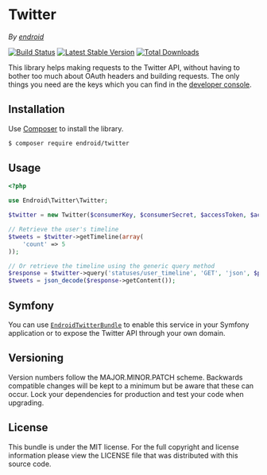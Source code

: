 Twitter
=======

*By [endroid](http://endroid.nl/)*

[![Build Status](https://secure.travis-ci.org/endroid/Twitter.png)](http://travis-ci.org/endroid/Twitter)
[![Latest Stable Version](https://poser.pugx.org/endroid/twitter/v/stable.png)](https://packagist.org/packages/endroid/twitter)
[![Total Downloads](https://poser.pugx.org/endroid/twitter/downloads.png)](https://packagist.org/packages/endroid/twitter)

This library helps making requests to the Twitter API, without having to bother too much about OAuth headers and
building requests. The only things you need are the keys which you can find in the [developer console](https://dev.twitter.com/).

## Installation

Use [Composer](https://getcomposer.org/) to install the library.

``` bash
$ composer require endroid/twitter
```

## Usage

```php
<?php

use Endroid\Twitter\Twitter;

$twitter = new Twitter($consumerKey, $consumerSecret, $accessToken, $accessTokenSecret);

// Retrieve the user's timeline
$tweets = $twitter->getTimeline(array(
    'count' => 5
));

// Or retrieve the timeline using the generic query method
$response = $twitter->query('statuses/user_timeline', 'GET', 'json', $parameters);
$tweets = json_decode($response->getContent());

```

## Symfony

You can use [`EndroidTwitterBundle`](https://github.com/endroid/EndroidTwitterBundle) to enable this service in your Symfony
application or to expose the Twitter API through your own domain.

## Versioning

Version numbers follow the MAJOR.MINOR.PATCH scheme. Backwards compatible
changes will be kept to a minimum but be aware that these can occur. Lock
your dependencies for production and test your code when upgrading.

## License

This bundle is under the MIT license. For the full copyright and license
information please view the LICENSE file that was distributed with this source code.
